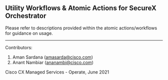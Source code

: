 ## Utility Workflows & Atomic Actions for SecureX Orchestrator

Please refer to descriptions provided within the atomic actions/workflows for guidance on usage.

---

Contributors:

1. Aman Sardana (amasarda@cisco.com)
2. Anant Nambiar (ananambi@cisco.com)

Cisco CX Managed Services - Operate, June 2021
